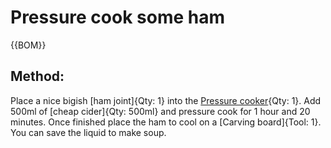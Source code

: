 

[Pressure cooker]:Parts/PressureCook.md "Tool: 1"

# Pressure cook some ham

{{BOM}}

## Method:

Place a nice bigish [ham joint]{Qty: 1} into the [Pressure cooker]{Qty: 1}. Add 500ml of [cheap cider]{Qty: 500ml} and pressure cook for 1 hour and 20 minutes. Once finished place the ham to cool on a [Carving board]{Tool: 1}. You can save the liquid to make soup.